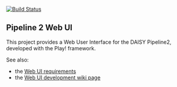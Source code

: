 [![Build Status](https://travis-ci.org/daisy/pipeline-webui.png?branch=master)](https://travis-ci.org/daisy/pipeline-webui)

Pipeline 2 Web UI
-----------------

This project provides a Web User Interface for the DAISY Pipeline2, developed with the Play! framework.

See also:

 - the [Web UI requirements](https://code.google.com/p/daisy-pipeline/wiki/WebUIFunctionalRequirements)
 - the [Web UI development wiki page](https://code.google.com/p/daisy-pipeline/wiki/WebUIDev)
